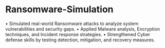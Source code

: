 # Ransomware-Simulation

•	Simulated real-world Ransomware attacks to analyze system vulnerabilities and security gaps.
•	Applied Malware analysis, Encryption techniques, and Incident response strategies.
•	Strengthened Cyber defense skills by testing detection, mitigation, and recovery measures.
